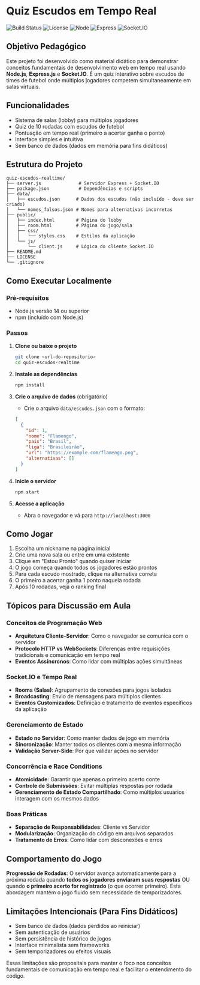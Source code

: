 # Quiz Escudos em Tempo Real

![Build Status](https://img.shields.io/badge/build-passing-brightgreen)
![License](https://img.shields.io/badge/license-MIT-blue.svg)
![Node](https://img.shields.io/badge/node-%3E%3D14.0.0-brightgreen)
![Express](https://img.shields.io/badge/express-4.18.2-green)
![Socket.IO](https://img.shields.io/badge/socket.io-4.7.2-black)

## Objetivo Pedagógico

Este projeto foi desenvolvido como material didático para demonstrar conceitos fundamentais de desenvolvimento web em tempo real usando **Node.js**, **Express.js** e **Socket.IO**. É um quiz interativo sobre escudos de times de futebol onde múltiplos jogadores competem simultaneamente em salas virtuais.

## Funcionalidades

- Sistema de salas (lobby) para múltiplos jogadores
- Quiz de 10 rodadas com escudos de futebol
- Pontuação em tempo real (primeiro a acertar ganha o ponto)
- Interface simples e intuitiva
- Sem banco de dados (dados em memória para fins didáticos)

## Estrutura do Projeto

```
quiz-escudos-realtime/
├── server.js              # Servidor Express + Socket.IO
├── package.json           # Dependências e scripts
├── data/
│   ├── escudos.json      # Dados dos escudos (não incluído - deve ser criado)
│   └── nomes_falsos.json # Nomes para alternativas incorretas
├── public/
│   ├── index.html        # Página do lobby
│   ├── room.html         # Página do jogo/sala
│   ├── css/
│   │   └── styles.css    # Estilos da aplicação
│   └── js/
│       └── client.js     # Lógica do cliente Socket.IO
├── README.md
├── LICENSE
└── .gitignore
```

## Como Executar Localmente

### Pré-requisitos
- Node.js versão 14 ou superior
- npm (incluído com Node.js)

### Passos

1. **Clone ou baixe o projeto**
   ```bash
   git clone <url-do-repositorio>
   cd quiz-escudos-realtime
   ```

2. **Instale as dependências**
   ```bash
   npm install
   ```

3. **Crie o arquivo de dados** (obrigatório)
   - Crie o arquivo `data/escudos.json` com o formato:
   ```json
   [
     {
       "id": 1,
       "nome": "Flamengo",
       "pais": "Brasil",
       "liga": "Brasileirão",
       "url": "https://example.com/flamengo.png",
       "alternativas": []
     }
   ]
   ```

4. **Inicie o servidor**
   ```bash
   npm start
   ```

5. **Acesse a aplicação**
   - Abra o navegador e vá para `http://localhost:3000`

## Como Jogar

1. Escolha um nickname na página inicial
2. Crie uma nova sala ou entre em uma existente
3. Clique em "Estou Pronto" quando quiser iniciar
4. O jogo começa quando todos os jogadores estão prontos
5. Para cada escudo mostrado, clique na alternativa correta
6. O primeiro a acertar ganha 1 ponto naquela rodada
7. Após 10 rodadas, veja o ranking final

## Tópicos para Discussão em Aula

### Conceitos de Programação Web
- **Arquitetura Cliente-Servidor**: Como o navegador se comunica com o servidor
- **Protocolo HTTP vs WebSockets**: Diferenças entre requisições tradicionais e comunicação em tempo real
- **Eventos Assíncronos**: Como lidar com múltiplas ações simultâneas

### Socket.IO e Tempo Real
- **Rooms (Salas)**: Agrupamento de conexões para jogos isolados
- **Broadcasting**: Envio de mensagens para múltiplos clientes
- **Eventos Customizados**: Definição e tratamento de eventos específicos da aplicação

### Gerenciamento de Estado
- **Estado no Servidor**: Como manter dados de jogo em memória
- **Sincronização**: Manter todos os clientes com a mesma informação
- **Validação Server-Side**: Por que validar ações no servidor

### Concorrência e Race Conditions
- **Atomicidade**: Garantir que apenas o primeiro acerto conte
- **Controle de Submissões**: Evitar múltiplas respostas por rodada
- **Gerenciamento de Estado Compartilhado**: Como múltiplos usuários interagem com os mesmos dados

### Boas Práticas
- **Separação de Responsabilidades**: Cliente vs Servidor
- **Modularização**: Organização do código em arquivos separados
- **Tratamento de Erros**: Como lidar com desconexões e erros

## Comportamento do Jogo

**Progressão de Rodadas**: O servidor avança automaticamente para a próxima rodada quando **todos os jogadores enviaram suas respostas** OU quando **o primeiro acerto for registrado** (o que ocorrer primeiro). Esta abordagem mantém o jogo fluido sem necessidade de temporizadores.

## Limitações Intencionais (Para Fins Didáticos)

- Sem banco de dados (dados perdidos ao reiniciar)
- Sem autenticação de usuários
- Sem persistência de histórico de jogos
- Interface minimalista sem frameworks
- Sem temporizadores ou efeitos visuais

Essas limitações são propositais para manter o foco nos conceitos fundamentais de comunicação em tempo real e facilitar o entendimento do código.